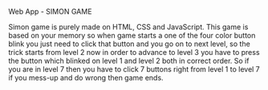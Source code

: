 Web App - SIMON GAME

Simon game is purely made on HTML, CSS and JavaScript. This game is based on your memory so when game starts a one of the four color button blink you 
just need to click that button and you go on to next level, so the trick starts from level 2 now in order to advance to level 3 you have to press the 
button which blinked on level 1 and level 2 both in correct order.  So if you are in level 7 then you have to click 7 buttons right from level 1 to level 7 
if you mess-up and do wrong then game ends.
